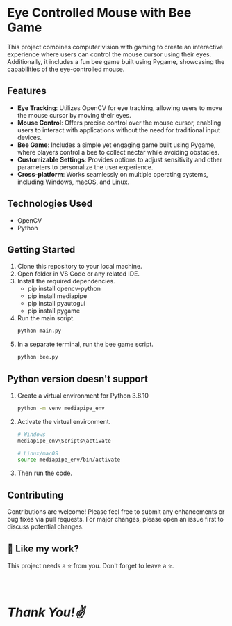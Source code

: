 # Eye Controlled Mouse with Bee Game

This project combines computer vision with gaming to create an interactive experience where users can control the mouse cursor using their eyes. Additionally, it includes a fun bee game built using Pygame, showcasing the capabilities of the eye-controlled mouse.

## Features

- **Eye Tracking**: Utilizes OpenCV for eye tracking, allowing users to move the mouse cursor by moving their eyes.
- **Mouse Control**: Offers precise control over the mouse cursor, enabling users to interact with applications without the need for traditional input devices.
- **Bee Game**: Includes a simple yet engaging game built using Pygame, where players control a bee to collect nectar while avoiding obstacles.
- **Customizable Settings**: Provides options to adjust sensitivity and other parameters to personalize the user experience.
- **Cross-platform**: Works seamlessly on multiple operating systems, including Windows, macOS, and Linux.

## Technologies Used

- OpenCV
- Python

## Getting Started

1. Clone this repository to your local machine.
2. Open folder in VS Code or any related IDE.
3. Install the required dependencies.
	- pip install opencv-python
	- pip install mediapipe
	- pip install pyautogui
	- pip install pygame
4. Run the main script.
   ```bash
   python main.py

5. In a separate terminal, run the bee game script.
   ```bash
   python bee.py

## Python version doesn't support

1. Create a virtual environment for Python 3.8.10
   ```bash
   python -m venv mediapipe_env
2. Activate the virtual environment.
   ```bash
   # Windows
   mediapipe_env\Scripts\activate

   # Linux/macOS
   source mediapipe_env/bin/activate
3. Then run the code.

## Contributing

Contributions are welcome! Please feel free to submit any enhancements or bug fixes via pull requests. For major changes, please open an issue first to discuss potential changes.

## 💖 Like my work?

This project needs a ⭐️ from you. Don't forget to leave a ⭐️.

# <br><i>Thank You!✌️</i>
